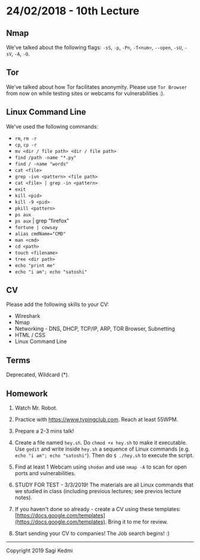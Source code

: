 # 24/02/2018 - 10th Lecture

## Nmap

We've talked about the following flags: `-sS`, `-p`, `-Pn`, `-T<num>`, `--open`,
`-sU`, `-sV`, `-A`, `-O`.

## Tor

We've talked about how Tor facilitates anonymity. Please use `Tor Browser`
from now on while testing sites or webcams for vulnerabilities :).

## Linux Command Line

We've used the following commands:

- `rm`, `rm -r`
- `cp`, `cp -r`
- `mv <dir / file path> <dir / file path>`
- `find /path -name "*.py"`
- `find / -name "words"`
- `cat <file>`
- `grep -ivn <pattern> <file path>`
- `cat <file> | grep -in <pattern>`
- `exit`
- `kill <pid>`
- `kill -9 <pid>`
- `pkill <pattern>`
- `ps aux`
- `ps aux` | grep "firefox"
- `fortune | cowsay`
- `alias cmdName="CMD"`
- `man <cmd>`
- `cd <path>`
- `touch <filename>`
- `tree <dir path>`
- `echo "print me"`
- `echo "i am"; echo "satoshi"`


## CV

Please add the following skills to your CV:

- Wireshark
- Nmap
- Networking - DNS, DHCP, TCP/IP, ARP, TOR Browser, Subnetting
- HTML / CSS
- Linux Command Line

## Terms

Deprecated, Wildcard (\*).

## Homework
1. Watch Mr. Robot.

2. Practice with https://www.typingclub.com. Reach at least 55WPM.

3. Prepare a 2-3 mins talk!

4. Create a file named `hey.sh`. Do `chmod +x hey.sh` to make it executable.
Use `gedit` and write inside `hey.sh` a sequence of Linux commands
(e.g. `echo "i am"; echo "satoshi"`). Then do `$ ./hey.sh` to execute the script.

5. Find at least 1 Webcam using `shodan` and use `nmap -A` to scan for open ports
and vulnerabilities.

6. STUDY FOR TEST - 3/3/2019! The materials are all Linux commands that we
studied in class (including previous lectures; see previos lecture notes).

7. If you haven't done so already - create a CV using these templates: [https://docs.google.com/templates](https://docs.google.com/templates).
Bring it to me for review.

8. Start sending your CV to companies! The Job search begins! :)


<hr>
Copyright 2019 Sagi Kedmi
